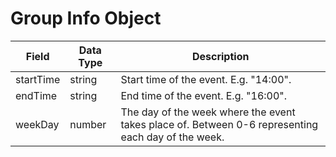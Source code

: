 # Group Info Object
Field | Data Type | Description
--- | --- | ---
startTime | string | Start time of the event. E.g. "14:00".
endTime | string | End time of the event. E.g. "16:00".
weekDay | number | The day of the week where the event takes place of. Between 0-6 representing each day of the week.
